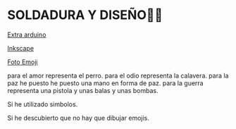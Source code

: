 # SOLDADURA Y DISEÑO🐧🐺

[Extra arduino](https://github.com/XXDARKNIGHTXX/SOLDADURA-Y-DISE-O/blob/main/Extra_Arduino.md#extra_arduinomd)

[Inkscape](https://github.com/XXDARKNIGHTXX/SOLDADURA-Y-DISE-O/blob/main/Inkscape.md#inkscape-)

[Foto Emoji](https://github.com/XXDARKNIGHTXX/SOLDADURA-Y-DISE-O/blob/main/IMG_20210324_110022.jpg)

para el amor representa el perro.
para el odio representa la calavera.
para la paz he puesto he puesto una mano en forma de paz.
para la guerra representa una pistola y unas balas y unas bombas.


Si he utilizado simbolos.


Si he descubierto que no hay que dibujar emojis.
